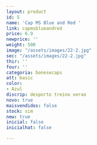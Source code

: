```yaml
---
layout: product
id: 5
name: 'Cap MS Blue and Red '
link: capmsblueandred
price: 6.9
newprice: ''
weight: 500
image: "/assets/images/22-2.jpg"
sec: "/assets/images/22-2.jpg"
thir: ''
four: ''
categoria: bonesecaps
att: basic
color:
- Azul
discrip: desporto treino verao
novo: true
maisvendidos: false
stock: sim
new: true
inicial: false
inicialhat: false

---
```


